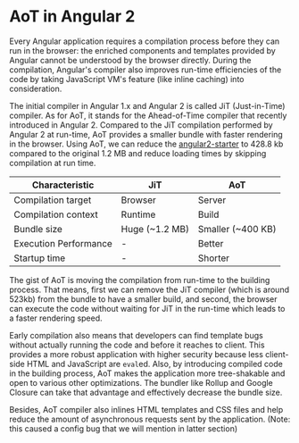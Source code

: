 # AoT in Angular 2

Every Angular application requires a compilation process before they can run in the browser: the enriched components and templates provided by Angular cannot be understood by the browser directly. During the compilation, Angular's compiler also improves run-time efficiencies of the code by taking JavaScript VM's feature (like inline caching) into consideration.

The initial compiler in Angular 1.x and Angular 2 is called JiT (Just-in-Time) compiler. As for AoT, it stands for the Ahead-of-Time compiler that recently introduced in Angular 2. Compared to the JiT compilation performed by Angular 2 at run-time, AoT provides a smaller bundle with faster rendering in the browser. Using AoT, we can reduce the [angular2-starter](https://github.com/rangle/angular2-starter/pull/149) to 428.8 kb compared to the original 1.2 MB and reduce loading times by skipping compilation at run time.

| Characteristic        | JiT          | AoT               |
| --------------------- | ------------ | ----------------- |
| Compilation target    | Browser      | Server            |
| Compilation context   | Runtime      | Build             |
| Bundle size           | Huge (~1.2 MB) | Smaller (~400 KB) |
| Execution Performance | -            | Better            |
| Startup time          | -            | Shorter           |


The gist of AoT is moving the compilation from run-time to the building process. That means, first we can remove the JiT compiler (which is around 523kb) from the bundle to have a smaller build, and second, the browser can execute the code without waiting for JiT in the run-time which leads to a faster rendering speed.

Early compilation also means that developers can find template bugs without actually running the code and before it reaches to client. This provides a more robust application with higher security because less client-side HTML and JavaScript are `eval`ed. Also, by introducing compiled code in the building process, AoT makes the application more tree-shakable and open to various other optimizations. The bundler like Rollup and Google Closure can take that advantage and effectively decrease the bundle size.

Besides, AoT compiler also inlines HTML templates and CSS files and help reduce the amount of asynchronous requests sent by the application. (Note: this caused a config bug that we will mention in latter section)
